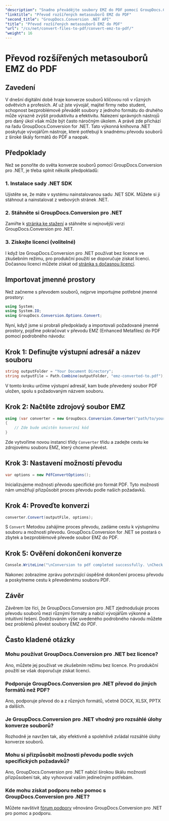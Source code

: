```yaml
---
"description": "Snadno převádějte soubory EMZ do PDF pomocí GroupDocs.Conversion pro .NET. Zjednodušte si konverze souborů."
"linktitle": "Převod rozšířených metasouborů EMZ do PDF"
"second_title": "GroupDocs.Conversion .NET API"
"title": "Převod rozšířených metasouborů EMZ do PDF"
"url": "/cs/net/convert-files-to-pdf/convert-emz-to-pdf/"
"weight": 16
---
```


# Převod rozšířených metasouborů EMZ do PDF

## Zavedení
V dnešní digitální době hraje konverze souborů klíčovou roli v různých odvětvích a profesích. Ať už jste vývojář, majitel firmy nebo student, schopnost bezproblémově převádět soubory z jednoho formátu do druhého může výrazně zvýšit produktivitu a efektivitu. Nalezení správných nástrojů pro daný úkol však může být často náročným úkolem. A právě zde přichází na řadu GroupDocs.Conversion for .NET. Tato výkonná knihovna .NET poskytuje vývojářům nástroje, které potřebují k snadnému převodu souborů z široké škály formátů do PDF a naopak.
## Předpoklady
Než se ponoříte do světa konverze souborů pomocí GroupDocs.Conversion pro .NET, je třeba splnit několik předpokladů:
### 1. Instalace sady .NET SDK
Ujistěte se, že máte v systému nainstalovanou sadu .NET SDK. Můžete si ji stáhnout a nainstalovat z webových stránek .NET.
### 2. Stáhněte si GroupDocs.Conversion pro .NET
Zamiřte k [stránka ke stažení](https://releases.groupdocs.com/conversion/net/) a stáhněte si nejnovější verzi GroupDocs.Conversion pro .NET.
### 3. Získejte licenci (volitelné)
I když lze GroupDocs.Conversion pro .NET používat bez licence ve zkušebním režimu, pro produkční použití se doporučuje získat licenci. Dočasnou licenci můžete získat od [stránka s dočasnou licencí](https://purchase.groupdocs.com/temporary-license/).

## Importovat jmenné prostory
Než začneme s převodem souborů, nejprve importujme potřebné jmenné prostory:
```csharp
using System;
using System.IO;
using GroupDocs.Conversion.Options.Convert;
```
Nyní, když jsme si probrali předpoklady a importovali požadované jmenné prostory, pojďme pokračovat v převodu EMZ (Enhanced Metafiles) do PDF pomocí podrobného návodu:
## Krok 1: Definujte výstupní adresář a název souboru
```csharp
string outputFolder = "Your Document Directory";
string outputFile = Path.Combine(outputFolder, "emz-converted-to.pdf");
```
V tomto kroku určíme výstupní adresář, kam bude převedený soubor PDF uložen, spolu s požadovaným názvem souboru.
## Krok 2: Načtěte zdrojový soubor EMZ
```csharp
using (var converter = new GroupDocs.Conversion.Converter("path/to/your/emz/file.emz"))
{
    // Zde bude umístěn konverzní kód
}
```
Zde vytvoříme novou instanci třídy `Converter` třídu a zadejte cestu ke zdrojovému souboru EMZ, který chceme převést.
## Krok 3: Nastavení možností převodu
```csharp
var options = new PdfConvertOptions();
```
Inicializujeme možnosti převodu specifické pro formát PDF. Tyto možnosti nám umožňují přizpůsobit proces převodu podle našich požadavků.
## Krok 4: Proveďte konverzi
```csharp
converter.Convert(outputFile, options);
```
S `Convert` Metodou zahájíme proces převodu, zadáme cestu k výstupnímu souboru a možnosti převodu. GroupDocs.Conversion for .NET se postará o zbytek a bezproblémově převede soubor EMZ do PDF.
## Krok 5: Ověření dokončení konverze
```csharp
Console.WriteLine("\nConversion to pdf completed successfully. \nCheck output in {0}", outputFolder);
```
Nakonec zobrazíme zprávu potvrzující úspěšné dokončení procesu převodu a poskytneme cestu k převedenému souboru PDF.

## Závěr
Závěrem lze říci, že GroupDocs.Conversion pro .NET zjednodušuje proces převodu souborů mezi různými formáty a nabízí vývojářům výkonné a intuitivní řešení. Dodržováním výše uvedeného podrobného návodu můžete bez problémů převést soubory EMZ do PDF.
## Často kladené otázky
### Mohu používat GroupDocs.Conversion pro .NET bez licence?
Ano, můžete jej používat ve zkušebním režimu bez licence. Pro produkční použití se však doporučuje získat licenci.
### Podporuje GroupDocs.Conversion pro .NET převod do jiných formátů než PDF?
Ano, podporuje převod do a z různých formátů, včetně DOCX, XLSX, PPTX a dalších.
### Je GroupDocs.Conversion pro .NET vhodný pro rozsáhlé úlohy konverze souborů?
Rozhodně je navržen tak, aby efektivně a spolehlivě zvládal rozsáhlé úlohy konverze souborů.
### Mohu si přizpůsobit možnosti převodu podle svých specifických požadavků?
Ano, GroupDocs.Conversion pro .NET nabízí širokou škálu možností přizpůsobení tak, aby vyhovoval vašim jedinečným potřebám.
### Kde mohu získat podporu nebo pomoc s GroupDocs.Conversion pro .NET?
Můžete navštívit [fórum podpory](https://forum.groupdocs.com/c/conversion/11) věnováno GroupDocs.Conversion pro .NET pro pomoc a podporu.